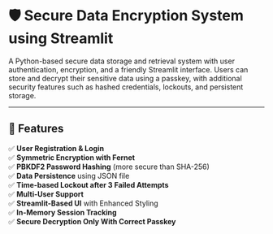 # 🛡️ Secure Data Encryption System using Streamlit

A Python-based secure data storage and retrieval system with user authentication, encryption, and a friendly Streamlit interface. Users can store and decrypt their sensitive data using a passkey, with additional security features such as hashed credentials, lockouts, and persistent storage.

---

## 🚀 Features

✅ **User Registration & Login**  
✅ **Symmetric Encryption with Fernet**  
✅ **PBKDF2 Password Hashing** (more secure than SHA-256)  
✅ **Data Persistence** using JSON file  
✅ **Time-based Lockout after 3 Failed Attempts**  
✅ **Multi-User Support**  
✅ **Streamlit-Based UI** with Enhanced Styling  
✅ **In-Memory Session Tracking**  
✅ **Secure Decryption Only With Correct Passkey**

